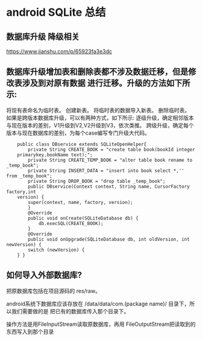 # android SQLite 总结

## 数据库升级 降级相关
https://www.jianshu.com/p/65923fa3e3dc

## 数据库升级增加表和删除表都不涉及数据迁移，但是修改表涉及到对原有数据 进行迁移。升级的方法如下所示:

将现有表命名为临时表。
创建新表。
将临时表的数据导入新表。
删除临时表。
如果是跨版本数据库升级，可以有两种方式，如下所示: 逐级升级，确定相邻版本与现在版本的差别，V1升级到V2,V2升级到V3，依次类推。
跨级升级，确定每个版本与现在数据库的差别，为每个case编写专门升级大代码。

        
        public class DBservice extends SQLiteOpenHelper{
            private String CREATE_BOOK = "create table book(bookId integer
        primarykey,bookName text);";
            private String CREATE_TEMP_BOOK = "alter table book rename to _temp_book";
            private String INSERT_DATA = "insert into book select *,'' from _temp_book";
            private String DROP_BOOK = "drop table _temp_book";
            public DBservice(Context context, String name, CursorFactory factory,int
        version) {
            super(context, name, factory, version);
            }
            @Override
            public void onCreate(SQLiteDatabase db) {
                db.execSQL(CREATE_BOOK);
            }
            @Override
            public void onUpgrade(SQLiteDatabase db, int oldVersion, int newVersion) {
            switch (newVersion) {
        } }
## 如何导入外部数据库?
  把原数据库包括在项目源码的 res/raw。
  
  android系统下数据库应该存放在 /data/data/com.(package name)/ 目录下，所以我们需要做的是 把已有的数据库传入那个目录下。
  
  操作方法是用FileInputStream读取原数据库，再用 FileOutputStream把读取到的东西写入到那个目录